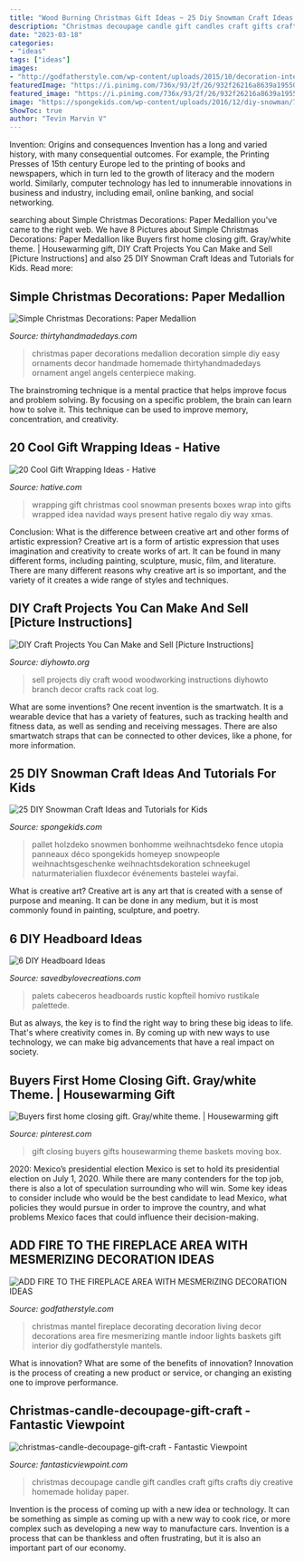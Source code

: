```yaml
---
title: "Wood Burning Christmas Gift Ideas ~ 25 Diy Snowman Craft Ideas And Tutorials For Kids"
description: "Christmas decoupage candle gift candles craft gifts crafts diy creative homemade holiday paper"
date: "2023-03-18"
categories:
- "ideas"
tags: ["ideas"]
images:
- "http://godfatherstyle.com/wp-content/uploads/2015/10/decoration-interior-stylish-green-garlands-added-red-scarf-as-well-as-lighting-decors-mantel-christmas-ideas-in-vintage-living-room-decorating-designs-30-inviting-mantel-christmas-ideas-pictures-.jpg"
featuredImage: "https://i.pinimg.com/736x/93/2f/26/932f26216a8639a19550a346549fec19.jpg"
featured_image: "https://i.pinimg.com/736x/93/2f/26/932f26216a8639a19550a346549fec19.jpg"
image: "https://spongekids.com/wp-content/uploads/2016/12/diy-snowman/7-diy-snowman-crafts-for-kids.jpg"
ShowToc: true
author: "Tevin Marvin V"
---
```



Invention: Origins and consequences
Invention has a long and varied history, with many consequential outcomes. For example, the Printing Presses of 15th century Europe led to the printing of books and newspapers, which in turn led to the growth of literacy and the modern world. Similarly, computer technology has led to innumerable innovations in business and industry, including email, online banking, and social networking.

	

		
searching about Simple Christmas Decorations: Paper Medallion you've came to the right web. We have 8 Pictures about Simple Christmas Decorations: Paper Medallion like Buyers first home closing gift. Gray/white theme. | Housewarming gift, DIY Craft Projects You Can Make and Sell [Picture Instructions] and also 25 DIY Snowman Craft Ideas and Tutorials for Kids. Read more:
		
    
## Simple Christmas Decorations: Paper Medallion

<img loading=lazy src="https://www.thirtyhandmadedays.com/wp-content/uploads/2014/12/Paper-medallion-Christmas-decoration.jpg" onerror="this.onerror=null;this.src='https://tse2.mm.bing.net/th?id=OIP.LqAv0lnyjiXljlF-Q1rL-gHaKl&amp;pid=15.1';" alt="Simple Christmas Decorations: Paper Medallion">

_Source: thirtyhandmadedays.com_

>christmas paper decorations medallion decoration simple diy easy ornaments decor handmade homemade thirtyhandmadedays ornament angel angels centerpiece making. 

	

The brainstroming technique is a mental practice that helps improve focus and problem solving. By focusing on a specific problem, the brain can learn how to solve it. This technique can be used to improve memory, concentration, and creativity.

    
## 20 Cool Gift Wrapping Ideas - Hative

<img loading=lazy src="http://hative.com/wp-content/uploads/2014/10/gift-wrapping-ideas/7-cool-gift-wrapping-ideas.jpg" onerror="this.onerror=null;this.src='https://tse4.mm.bing.net/th?id=OIP.FCGR5qcVwaA-UGUQzGBzGgHaM2&amp;pid=15.1';" alt="20 Cool Gift Wrapping Ideas - Hative">

_Source: hative.com_

>wrapping gift christmas cool snowman presents boxes wrap into gifts wrapped idea navidad ways present hative regalo diy way xmas. 

	

Conclusion: What is the difference between creative art and other forms of artistic expression?
Creative art is a form of artistic expression that uses imagination and creativity to create works of art. It can be found in many different forms, including painting, sculpture, music, film, and literature. There are many different reasons why creative art is so important, and the variety of it creates a wide range of styles and techniques.

    
## DIY Craft Projects You Can Make And Sell [Picture Instructions]

<img loading=lazy src="http://www.diyhowto.org/wp-content/uploads/DIYHowto-DIY-Craft-Projects-You-Can-Make-and-Sell-11.jpg" onerror="this.onerror=null;this.src='https://tse1.mm.bing.net/th?id=OIP.vW-CkdA82Uedd6EitJdzRQHaKZ&amp;pid=15.1';" alt="DIY Craft Projects You Can Make and Sell [Picture Instructions]">

_Source: diyhowto.org_

>sell projects diy craft wood woodworking instructions diyhowto branch decor crafts rack coat log. 

	

What are some inventions?
One recent invention is the smartwatch. It is a wearable device that has a variety of features, such as tracking health and fitness data, as well as sending and receiving messages. There are also smartwatch straps that can be connected to other devices, like a phone, for more information.

    
## 25 DIY Snowman Craft Ideas And Tutorials For Kids

<img loading=lazy src="https://spongekids.com/wp-content/uploads/2016/12/diy-snowman/7-diy-snowman-crafts-for-kids.jpg" onerror="this.onerror=null;this.src='https://tse3.mm.bing.net/th?id=OIP.nlexac-po2EG0n2D2VFOuAHaNJ&amp;pid=15.1';" alt="25 DIY Snowman Craft Ideas and Tutorials for Kids">

_Source: spongekids.com_

>pallet holzdeko snowmen bonhomme weihnachtsdeko fence utopia panneaux déco spongekids homeyep snowpeople weihnachtsgeschenke weihnachtsdekoration schneekugel naturmaterialien fluxdecor événements bastelei wayfai. 

	

What is creative art?
Creative art is any art that is created with a sense of purpose and meaning. It can be done in any medium, but it is most commonly found in painting, sculpture, and poetry.

    
## 6 DIY Headboard Ideas

<img loading=lazy src="https://savedbylovecreations.com/wp-content/uploads/2011/08/pallet.jpg" onerror="this.onerror=null;this.src='https://tse3.mm.bing.net/th?id=OIP.QfFWxZUHxjJk-U1sq5CuUwHaLG&amp;pid=15.1';" alt="6 DIY Headboard Ideas">

_Source: savedbylovecreations.com_

>palets cabeceros headboards rustic kopfteil homivo rustikale palettede. 

	

But as always, the key is to find the right way to bring these big ideas to life. That's where creativity comes in. By coming up with new ways to use technology, we can make big advancements that have a real impact on society.

    
## Buyers First Home Closing Gift. Gray/white Theme. | Housewarming Gift

<img loading=lazy src="https://i.pinimg.com/736x/93/2f/26/932f26216a8639a19550a346549fec19.jpg" onerror="this.onerror=null;this.src='https://tse3.mm.bing.net/th?id=OIP.THApuAyl2L4Xr-_0fYTAPwHaJc&amp;pid=15.1';" alt="Buyers first home closing gift. Gray/white theme. | Housewarming gift">

_Source: pinterest.com_

>gift closing buyers gifts housewarming theme baskets moving box. 

	

2020: Mexico’s presidential election
Mexico is set to hold its presidential election on July 1, 2020. While there are many contenders for the top job, there is also a lot of speculation surrounding who will win. Some key ideas to consider include who would be the best candidate to lead Mexico, what policies they would pursue in order to improve the country, and what problems Mexico faces that could influence their decision-making.

    
## ADD FIRE TO THE FIREPLACE AREA WITH MESMERIZING DECORATION IDEAS

<img loading=lazy src="http://godfatherstyle.com/wp-content/uploads/2015/10/decoration-interior-stylish-green-garlands-added-red-scarf-as-well-as-lighting-decors-mantel-christmas-ideas-in-vintage-living-room-decorating-designs-30-inviting-mantel-christmas-ideas-pictures-.jpg" onerror="this.onerror=null;this.src='https://tse2.mm.bing.net/th?id=OIP.qn_KQEMD6aBWSHhQyq6VNQHaLH&amp;pid=15.1';" alt="ADD FIRE TO THE FIREPLACE AREA WITH MESMERIZING DECORATION IDEAS">

_Source: godfatherstyle.com_

>christmas mantel fireplace decorating decoration living decor decorations area fire mesmerizing mantle indoor lights baskets gift interior diy godfatherstyle mantels. 

	

What is innovation? What are some of the benefits of innovation?
Innovation is the process of creating a new product or service, or changing an existing one to improve performance.

    
## Christmas-candle-decoupage-gift-craft - Fantastic Viewpoint

<img loading=lazy src="http://www.fantasticviewpoint.com/wp-content/uploads/2013/11/christmas-candle-decoupage-gift-craft.jpg" onerror="this.onerror=null;this.src='https://tse4.mm.bing.net/th?id=OIP.FG9FEyg2UjCMFI3Rgb3ZIwHaLH&amp;pid=15.1';" alt="christmas-candle-decoupage-gift-craft - Fantastic Viewpoint">

_Source: fantasticviewpoint.com_

>christmas decoupage candle gift candles craft gifts crafts diy creative homemade holiday paper. 

	

Invention is the process of coming up with a new idea or technology. It can be something as simple as coming up with a new way to cook rice, or more complex such as developing a new way to manufacture cars. Invention is a process that can be thankless and often frustrating, but it is also an important part of our economy.

